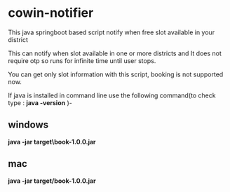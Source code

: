 # cowin-notifier
This java springboot based script notify when free slot available in your district 

This can notify when slot available in one or more districts and It does not require otp so runs for infinite time until user stops.

You can get only slot information with this script, booking is not supported now.


If java is installed in command line use the following command(to check type : **java -version** )-

**windows**
-----
**java -jar  target\book-1.0.0.jar**

**mac**
-----
**java -jar  target/book-1.0.0.jar**

